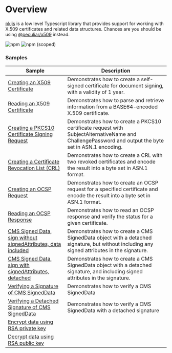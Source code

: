 # Overview

[pkijs](https://github.com/PeculiarVentures/PKI.js) is a low level Typescript library that provides support for working with X.509 certificates and related data structures. Chances are you should be using [@peculiar/x509](src/pki/peculiar_x509/README.md) instead.

![npm](https://img.shields.io/npm/dw/pkijs)
![npm (scoped)](https://img.shields.io/npm/v/pkijs)

### Samples

| Sample             |	Description                              |
|--------------------|-------------------------------------------|
 | [Creating an X509 Certificate](https://github.com/PeculiarVentures/webcrypto.dev-examples/blob/main/src/pki/pkijs/cert_create.ts) | Demonstrates how to create a self-signed certificate for document signing, with a validity of 1 year. |
 | [Reading an X509 Certificate](https://github.com/PeculiarVentures/webcrypto.dev-examples/blob/main/src/pki/pkijs/cert_read.ts) | Demonstrates how to parse and retrieve information from a BASE64-encoded X.509 certificate. |
 | [Creating a PKCS10 Certificate Signing Request](https://github.com/PeculiarVentures/webcrypto.dev-examples/blob/main/src/pki/pkijs/pkcs10_create.ts) | Demonstrates how to create a PKCS10 certificate request with SubjectAlternativeName and ChallengePassword and output the byte set in ASN.1 encoding. |
 | [Creating a Certificate Revocation List (CRL)](https://github.com/PeculiarVentures/webcrypto.dev-examples/blob/main/src/pki/pkijs/crl_create.ts) | Demonstrates how to create a CRL with two revoked certificates and encode the result into a byte set in ASN.1 format. |
 | [Creating an OCSP Request](https://github.com/PeculiarVentures/webcrypto.dev-examples/blob/main/src/pki/pkijs/ocsp_req_create.ts) | Demonstrates how to create an OCSP request for a specified certificate and encode the result into a byte set in ASN.1 format. |
 | [Reading an OCSP Response](https://github.com/PeculiarVentures/webcrypto.dev-examples/blob/main/src/pki/pkijs/ocsp_resp_read.ts) | Demonstrates how to read an OCSP response and verify the status for a given certificate. |
 | [CMS Signed Data, sign without signedAttributes, data included](https://github.com/PeculiarVentures/webcrypto.dev-examples/blob/main/src/pki/pkijs/signed_data_sign.ts) | Demonstrates how to create a CMS SignedData object with a detached signature, but without including any signed attributes in the signature. |
 | [CMS Signed Data, sign with signedAttributes, detached](https://github.com/PeculiarVentures/webcrypto.dev-examples/blob/main/src/pki/pkijs/signed_data_sign_detached.ts) | Demonstrates how to create a CMS SignedData object with a detached signature, and including signed attributes in the signature. |
 | [Verifying a Signature of CMS SignedData](https://github.com/PeculiarVentures/webcrypto.dev-examples/blob/main/src/pki/pkijs/signed_data_verify.ts) | Demonstrates how to verify a CMS SignedData |
 | [Verifying a Detached Signature of CMS SignedData](https://github.com/PeculiarVentures/webcrypto.dev-examples/blob/main/src/pki/pkijs/signed_data_verify_detached.ts) | Demonstrates how to verify a CMS SignedData with a detached signature |
 | [Encrypt data using RSA private key](enveloped_data_rsa_encrypt.ts) |  |
 | [Decrypt data using RSA public key](enveloped_data_rsa_decrypt.ts) |  |